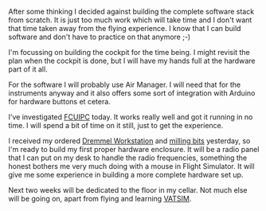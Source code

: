 After some thinking I decided against building the complete software stack from scratch. It is just too much work which will take time and I don't want that time taken away from the flying experience. I know that I can build software and don't have to practice on that anymore ;-)

I'm focussing on building the cockpit for the time being. I might revisit the plan when the cockpit is done, but I will have my hands full at the hardware part of it all.

For the software I will probably use Air Manager. I will need that for the instruments anyway and it also offers some sort of integration with Arduino for hardware buttons et cetera.

I've investigated [FCUIPC](http://fsuipc.com/) today. It works really well and got it running in no time. I will spend a bit of time on it still, just to get the experience.

I received my ordered [Dremmel Workstation](https://www.dremeleurope.com/nl/nl/dremel%C2%AEworkstation-277-ocs-p/) and [milling bits](https://www.dremeleurope.com/nl/nl/dremel%C2%AEmultifunctionelefrezenset-688-ocs-p/) yesterday, so I'm ready to build my first proper hardware enclosure. It will be a radio panel that I can put on my desk to handle the radio frequencies, something the honest bothers me very much doing with a mouse in Flight Simulator. It will give me some experience in building a more complete hardware set up.

Next two weeks will be dedicated to the floor in my cellar. Not much else will be going on, apart from flying and learning [VATSIM](https://www.vatsim.net/).